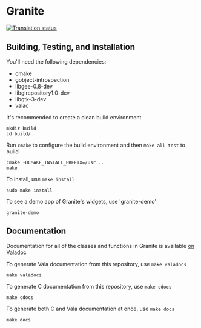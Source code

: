 # Granite
[![Translation status](https://l10n.elementary.io/widgets/desktop/granite/svg-badge.svg)](https://l10n.elementary.io/projects/desktop/?utm_source=widget)

## Building, Testing, and Installation

You'll need the following dependencies:
* cmake
* gobject-introspection
* libgee-0.8-dev
* libgirepository1.0-dev
* libgtk-3-dev
* valac

It's recommended to create a clean build environment

    mkdir build
    cd build/
    
Run `cmake` to configure the build environment and then `make all test` to build

    cmake -DCMAKE_INSTALL_PREFIX=/usr ..
    make
    
To install, use `make install`

    sudo make install

To see a demo app of Granite's widgets, use 'granite-demo'

    granite-demo

## Documentation

Documentation for all of the classes and functions in Granite is available [on Valadoc](https://valadoc.org/granite/Granite.html)

To generate Vala documentation from this repository, use `make valadocs`

    make valadocs

To generate C documentation from this repository, use `make cdocs`

    make cdocs

To generate both C and Vala documentation at once, use `make docs`

    make docs
